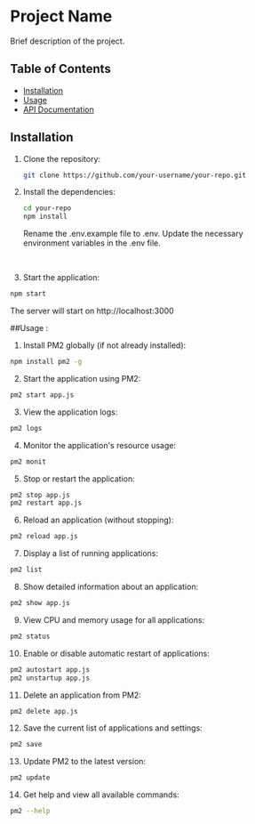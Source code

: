 # Project Name

Brief description of the project.

## Table of Contents
 
- [Installation](#installation)
- [Usage](#usage)
- [API Documentation](#api-documentation)

## Installation

1. Clone the repository:

   ```bash
   git clone https://github.com/your-username/your-repo.git
   ```

2. Install the dependencies:

   ```bash
   cd your-repo
   npm install
   ```

   Rename the .env.example file to .env.
   Update the necessary environment variables in the .env file.

   <br />

3. Start the application:

```bash
npm start
```

The server will start on http://localhost:3000

<!-- USAGE -->

##Usage :

1. Install PM2 globally (if not already installed):

```bash
npm install pm2 -g
```

2. Start the application using PM2:

```bash
pm2 start app.js
```

3. View the application logs:

```bash
pm2 logs
```

4. Monitor the application's resource usage:

```bash
pm2 monit
```

5. Stop or restart the application:

```bash
pm2 stop app.js
pm2 restart app.js
```

6. Reload an application (without stopping):

```bash
pm2 reload app.js
```

7. Display a list of running applications:

```bash
pm2 list
```

8. Show detailed information about an application:

```bash
pm2 show app.js
```

9. View CPU and memory usage for all applications:

```bash
pm2 status
```

10. Enable or disable automatic restart of applications:

```bash
pm2 autostart app.js
pm2 unstartup app.js
```

11. Delete an application from PM2:

```bash
pm2 delete app.js
```

12. Save the current list of applications and settings:

```bash
pm2 save
```

13. Update PM2 to the latest version:

```bash
pm2 update
```

14. Get help and view all available commands:

```bash
pm2 --help
```

